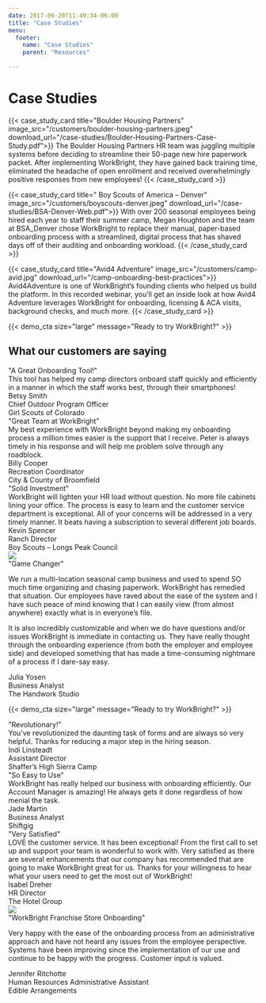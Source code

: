 ```yaml
---
date: 2017-06-20T11:49:34-06:00
title: "Case Studies"
menu:
  footer:
    name: "Case Studies"
    parent: "Resources"

---
```


# Case Studies

{{< case_study_card title="Boulder Housing Partners" image_src="/customers/boulder-housing-partners.jpeg" download_url="/case-studies/Boulder-Housing-Partners-Case-Study.pdf">}}
The Boulder Housing Partners HR team was juggling multiple systems before deciding to streamline their 50-page new hire paperwork packet. After implementing WorkBright, they have gained back training time, eliminated the headache of open enrollment and received overwhelmingly positive responses from new employees!
{{< /case_study_card >}}

{{< case_study_card title=" Boy Scouts of America – Denver" image_src="/customers/boyscouts-denver.jpeg" download_url="/case-studies/BSA-Denver-Web.pdf">}}
With over 200 seasonal employees being hired each year to staff their summer camp, Megan Houghton and the team at BSA_Denver chose WorkBright to replace their manual, paper-based onboarding process with a streamlined, digital process that has shaved days off of their auditing and onboarding workload.
{{< /case_study_card >}}

{{< case_study_card title="Avid4 Adventure" image_src="/customers/camp-avid.jpg" download_url="/camp-onboarding-best-practices">}}
Avid4Adventure is one of WorkBright’s founding clients who helped us build the platform. In this recorded webinar, you’ll get an inside look at how Avid4 Adventure leverages WorkBright for onboarding, licensing & ACA visits, background checks, and much more.
{{< /case_study_card >}}

{{< demo_cta size="large" message="Ready to try WorkBright?" >}}

<a id="quotes"></a>

## What our customers are saying

<div class='testimonial-stack'>
  <div class='testimonial-stack-bg'></div>
  <div class='testimonial'>
    <div class='logo-wrapper'>
      <div class='logo-backdrop'>
        <div class='logo' style='background-image: url("/images/customers/camp-girl-scouts-colorado.jpg")'></div>
      </div>
    </div>
    <div class='short-quote'>"A Great Onboarding Tool!"</div>
    <div class='full-quote'>This tool has helped my camp directors onboard staff quickly and efficiently in a manner in which the staff works best, through their smartphones!</div>
    <div class='person'>
      <div class='name'>Betsy Smith</div>
      <div class='position'>Chief Outdoor Program Officer</div>
      <div class='company'>Girl Scouts of Colorado</div>
    </div>
  </div>
  <div class='testimonial'>
    <div class='logo-wrapper'>
      <div class='logo-backdrop'>
        <div class='logo' style='background-image: url("/images/customers/government-broomfield.png")'></div>
      </div>
    </div>
    <div class='short-quote'>"Great Team at WorkBright"</div>
    <div class='full-quote'>My best experience with WorkBright beyond making my onboarding process a million times easier is the support that I receive. Peter is always timely in his response and will help me problem solve through any roadblock.</div>
    <div class='person'>
      <div class='name'>Billy Cooper</div>
      <div class='position'>Recreation Coordinator</div>
      <div class='company'>City &amp; County of Broomfield</div>
    </div>
  </div>
  <div class='testimonial'>
    <div class='logo-wrapper'>
      <div class='logo-backdrop'>
        <div class='logo' style='background-image: url("/images/customers/camp-longs-peak-council.png")'></div>
      </div>
    </div>
    <div class='short-quote'>"Solid Investment"</div>
    <div class='full-quote'>WorkBright will lighten your HR load without question. No more file cabinets lining your office. The process is easy to learn and the customer service department is exceptional. All of your concerns will be addressed in a very timely manner. It beats having a subscription to several different job boards.</div>
    <div class='person'>
      <div class='name'>Kevin Spencer</div>
      <div class='position'>Ranch Director</div>
      <div class='company'>Boy Scouts – Longs Peak Council</div>
    </div>
  </div>
</div>

<div class='testimonial-large'>
  <div class='row'>
    <div class='col-md-4'>
      <div class='logo-wrapper'>
        <img src='/images/customers/healthcare-handwork-studio.png' />
      </div>
    </div>
    <div class='col-md-8'>
      <div class='short-quote'>"Game Changer"</div>
      <div class='full-quote'>
        <p>We run a multi-location seasonal camp business and used to spend SO much time organizing and chasing paperwork. WorkBright has remedied that situation. Our employees have raved about the ease of the system and I have such peace of mind knowing that I can easily view (from almost anywhere) exactly what is in everyone’s file.</p>
        <p>It is also incredibly customizable and when we do have questions and/or issues WorkBright is immediate in contacting us. They have really thought through the onboarding experience (from both the employer and employee side) and developed something that has made a time-consuming nightmare of a process if I dare-say easy.</p>
      </div>
      <div class='person'>
        <div class='name'>Julia Yosen</div>
        <div class='position'>Business Analyst</div>
        <div class='company'>The Handwork Studio</div>
      </div>
    </div>
  </div>
</div>

{{< demo_cta size="large" message="Ready to try WorkBright?" >}}


<div class='testimonial-stack'>
  <div class='testimonial-stack-bg'></div>
  <div class='testimonial'>
    <div class='logo-wrapper'>
      <div class='logo-backdrop'>
        <div class='logo' style='background-image: url("/images/customers/camp-high-sierra.png")'></div>
      </div>
    </div>
    <div class='short-quote'>"Revolutionary!"</div>
    <div class='full-quote'>You’ve revolutionized the daunting task of forms and are always so very helpful. Thanks for reducing a major step in the hiring season.</div>
    <div class='person'>
      <div class='name'>Indi Linsteadt</div>
      <div class='position'>Assistant Director</div>
      <div class='company'>Shaffer’s High Sierra Camp</div>
    </div>
  </div>
  <div class='testimonial'>
    <div class='logo-wrapper'>
      <div class='logo-backdrop'>
        <div class='logo' style='background-image: url("/images/customers/gig-shiftgig.png")'></div>
      </div>
    </div>
    <div class='short-quote'>"So Easy to Use"</div>
    <div class='full-quote'>WorkBright has really helped our business with onboarding efficiently. Our Account Manager is amazing! He always gets it done regardless of how menial the task.</div>
    <div class='person'>
      <div class='name'>Jade Martin</div>
      <div class='position'>Business Analyst</div>
      <div class='company'>Shiftgig</div>
    </div>
  </div>
  <div class='testimonial'>
    <div class='logo-wrapper'>
      <div class='logo-backdrop'>
        <div class='logo' style='background-image: url("/images/placeholder.jpg")'></div>
      </div>
    </div>
    <div class='short-quote'>"Very Satisfied"</div>
    <div class='full-quote'>LOVE the customer service. It has been exceptional! From the first call to set up and support your team is wonderful to work with. Very satisfied as there are several enhancements that our company has recommended that are going to make WorkBright great for us. Thanks for your willingness to hear what your users need to get the most out of WorkBright!</div>
    <div class='person'>
      <div class='name'>Isabel Dreher</div>
      <div class='position'>HR Director</div>
      <div class='company'>The Hotel Group</div>
    </div>
  </div>
</div>

<div class='testimonial-large'>
  <div class='row'>
    <div class='col-md-4'>
      <div class='logo-wrapper'>
        <img src='/images/customers/other-edible-arrangements.png' />
      </div>
    </div>
    <div class='col-md-8'>
      <div class='short-quote'>"WorkBright Franchise Store Onboarding"</div>
      <div class='full-quote'>
        <p>Very happy with the ease of the onboarding process from an administrative approach and have not heard any issues from the employee perspective. Systems have been improving since the implementation of our use and continue to be happy with the progress. Customer input is valued.</p>
      </div>
      <div class='person'>
        <div class='name'>Jennifer Ritchotte</div>
        <div class='position'>Human Resources Administrative Assistant</div>
        <div class='company'>Edible Arrangements</div>
      </div>
    </div>
  </div>
</div>
